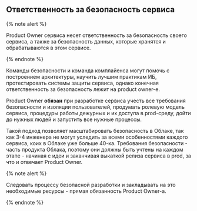 ## Ответственность за безопасность сервиса

{% note alert %}

Product Owner сервиса несет ответственность за безопасность своего сервиса, а также за безопасность данных, которые хранятся и обрабатываются в этом сервисе.

{% endnote %}

Команды безопасности и команда комплайенса могут помочь с построением архитектуры, научить лучшим практикам ИБ, протестировать системы защиты сервиса, однако конечная ответственность за безопасность лежит на product owner-e.

Product Owner **обязан** при разработке сервиса учесть все требования безопасности и изоляции пользователей, продумать ролевую модель сервиса, процедуры работы дежурных и их доступа в prod-среду, дойти до нужных людей и запустить все нужные процессы.

Такой подход позволяет масштабировать безопасность в Облаке, так как 3-4 инженера не могут уследить за всеми особенностями каждого сервиса, коих в Облаке уже больше 40-ка. Требования безопасности - часть продукта Облака, поэтому они должны быть учтены на каждом этапе - начиная с идеи и заканчивая выкаткой релиза сервиса в prod, за что и отвечает Product Owner.

{% note alert %}

Следовать процессу безопасной разработки и закладывать на это необходимые ресурсы - прямая обязанность Product Owner-а.

{% endnote %}
